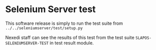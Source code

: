 # Selenium Server test

This software release is simply to run the test suite from `../../seleniumserver/test/setup.py`

Nexedi staff can see the results of this test from the test suite
`SLAPOS-SELENIUMSERVER-TEST` in test result module.

